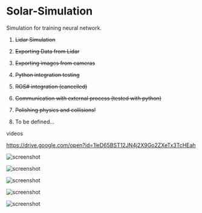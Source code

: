 # Solar-Simulation

Simulation for training neural network. 

1) ~~Lidar Simulation~~
2) ~~Exporting Data from Lidar~~
3) ~~Exporting images from cameras~~
4)  ~~Python integration testing~~
5)  ~~ROS# integration (cancelled)~~
6) ~~Communication with external process (tested with python)~~
7) ~~Polishing physics and collisions!~~

8) To be defined...

videos

https://drive.google.com/open?id=1leD65BST12JN4j2X9Go2ZXeTx3TcHEah

![screenshot](https://i.imgur.com/BEpCDMO.png "Some beta screenshots")

![screenshot](https://imgur.com/wgf0Kob.png "Some beta screenshots")

![screenshot](https://imgur.com/HXP36VK.png "Some beta screenshots")

![screenshot](https://imgur.com/1OVTk6c.png "Some beta screenshots")

![screenshot](https://imgur.com/aY9pLYL.png "Some beta screenshots")
